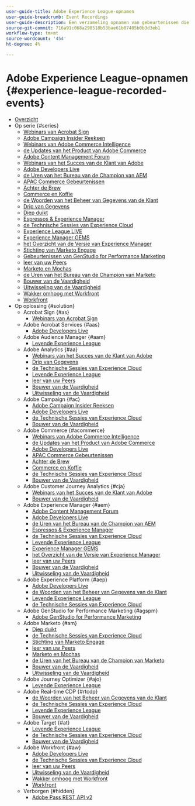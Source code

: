 ```yaml
---
user-guide-title: Adobe Experience League-opnamen
user-guide-breadcrumb: Event Recordings
user-guide-description: Een verzameling opnamen van gebeurtenissen die zijn geforceerd bij het gebruik van Adobe Enterprise-producten
source-git-commit: 716a91c068a298518b53bae61b07405b0b3d3eb1
workflow-type: tm+mt
source-wordcount: '454'
ht-degree: 4%

---
```



# Adobe Experience League-opnamen {#experience-league-recorded-events}

+ [Overzicht](overview.md)
+ Op serie {#series}
   + [ Webinars van Acrobat Sign ](https://experienceleague.adobe.com/docs/events/acrobat-sign-webinars/overview.html?lang=nl-NL)
   + [ Adobe Campaign Insider Reeksen ](https://experienceleague.adobe.com/docs/events/adobe-campaign-insider-recordings/overview.html?lang=nl-NL)
   + [ Webinars van Adobe Commerce Intelligence ](https://experienceleague.adobe.com/docs/events/mbi-webinars-recordings/overview.html?lang=nl-NL)
   + [ de Updates van het Product van Adobe Commerce ](https://experienceleague.adobe.com/docs/events/adobe-commerce-product-update-recordings/overview.html?lang=nl-NL)
   + [ Adobe Content Management Forum ](https://experienceleague.adobe.com/docs/events/adobe-content-management-forum-recordings/overview.html?lang=nl-NL)
   + [ Webinars van het Succes van de Klant van Adobe ](https://experienceleague.adobe.com/docs/events/adobe-customer-success-webinar-recordings/overview.html?lang=nl-NL)
   + [ Adobe Developers Live ](https://experienceleague.adobe.com/docs/events/adobe-developers-live-recordings/overview.html?lang=nl-NL)
   + [ de Uren van het Bureau van de Champion van AEM ](https://experienceleague.adobe.com/docs/events/aem-champion-office-hours/overview.html?lang=nl-NL)
   + [ APAC Commerce Gebeurtenissen ](https://experienceleague.adobe.com/docs/events/apac-commerce-recordings/overview.html?lang=nl-NL)
   + [ Achter de Brew ](https://experienceleague.adobe.com/docs/events/behind-the-brew-recordings/overview.html?lang=nl-NL)
   + [ Commerce en Koffie ](https://experienceleague.adobe.com/docs/events/commerce-and-coffee-recordings/overview.html?lang=nl-NL)
   + [ de Woorden van het Beheer van Gegevens van de Klant ](https://experienceleague.adobe.com/docs/events/customer-data-management-voices-recordings/overview.html?lang=nl-NL)
   + [ Drip van Gegevens ](https://experienceleague.adobe.com/docs/events/data-drip-recordings/overview.html?lang=nl-NL)
   + [ Diep duikt ](https://experienceleague.adobe.com/docs/events/deep-dives-recordings/overview.html?lang=nl-NL)
   + [ Espressos &amp; Experience Manager ](https://experienceleague.adobe.com/docs/events/espressos-and-experience-manager-recordings/overview.html?lang=nl-NL)
   + [ de Technische Sessies van Experience Cloud ](https://experienceleague.adobe.com/docs/events/tech-sessions/overview.html?lang=nl-NL)
   + [ Experience League LIVE ](https://experienceleague.adobe.com/docs/events/experience-league-live-recordings/overview.html?lang=nl-NL)
   + [ Experience Manager GEMS ](https://experienceleague.adobe.com/docs/events/experience-manager-gems-recordings/overview.html?lang=nl-NL)
   + [ het Overzicht van de Versie van Experience Manager ](https://experienceleague.adobe.com/docs/events/aemcs-release-update-recordings/overview.html?lang=nl-NL)
   + [ Stichting van Marketo Engage ](https://experienceleague.adobe.com/docs/events/foundations-of-marketo-engage/overview.md)
   + [ Gebeurtenissen van GenStudio for Performance Marketing ](https://experienceleague.adobe.com/docs/events/genstudio-for-performance-marketing-events/overview.html?lang=nl-NL)
   + [ leer van uw Peers ](https://experienceleague.adobe.com/docs/events/learn-from-your-peers-recordings/overview.html?lang=nl-NL)
   + [ Marketo en Mochas ](https://experienceleague.adobe.com/docs/events/marketo-and-mochas-recordings/overview.html?lang=nl-NL)
   + [ de Uren van het Bureau van de Champion van Marketo ](https://experienceleague.adobe.com/docs/events/marketo-champion-office-hours/overview.html?lang=nl-NL)
   + [ Bouwer van de Vaardigheid ](https://experienceleague.adobe.com/docs/events/skill-builder-recordings/overview.html?lang=nl-NL)
   + [ Uitwisseling van de Vaardigheid ](https://experienceleague.adobe.com/docs/events/the-skill-exchange-recordings/overview.html?lang=nl-NL)
   + [ Wakker omhoog met Workfront ](https://experienceleague.adobe.com/docs/events/wake-up-with-workfront-recordings/overview.html?lang=nl-NL)
   + [ Workfront ](https://experienceleague.adobe.com/docs/events/workfront-recordings/overview.html?lang=nl-NL)
+ Op oplossing {#solution}
   + Acrobat Sign {#as}
      + [ Webinars van Acrobat Sign ](https://experienceleague.adobe.com/docs/events/acrobat-sign-webinars/overview.html?lang=nl-NL)
   + Adobe Acrobat Services {#aas}
      + [ Adobe Developers Live ](https://experienceleague.adobe.com/docs/events/adobe-developers-live-recordings/overview.html?lang=nl-NL)
   + Adobe Audience Manager {#aam}
      + [ Levende Experience League ](https://experienceleague.adobe.com/docs/events/experience-league-live-recordings/overview.html?lang=nl-NL)
   + Adobe Analytics {#aa}
      + [ Webinars van het Succes van de Klant van Adobe ](https://experienceleague.adobe.com/docs/events/adobe-customer-success-webinar-recordings/overview.html?lang=nl-NL)
      + [ Drip van Gegevens ](https://experienceleague.adobe.com/docs/events/data-drip-recordings/overview.html?lang=nl-NL)
      + [ de Technische Sessies van Experience Cloud ](https://experienceleague.adobe.com/docs/events/tech-sessions/overview.html?lang=nl-NL)
      + [ Levende Experience League ](https://experienceleague.adobe.com/docs/events/experience-league-live-recordings/overview.html?lang=nl-NL)
      + [ leer van uw Peers ](https://experienceleague.adobe.com/docs/events/learn-from-your-peers-recordings/overview.html?lang=nl-NL)
      + [ Bouwer van de Vaardigheid ](https://experienceleague.adobe.com/docs/events/skill-builder-recordings/overview.html?lang=nl-NL)
      + [ Uitwisseling van de Vaardigheid ](https://experienceleague.adobe.com/docs/events/the-skill-exchange-recordings/overview.html?lang=nl-NL)
   + Adobe Campaign {#ac}
      + [ Adobe Campaign Insider Reeksen ](https://experienceleague.adobe.com/docs/events/adobe-campaign-insider-recordings/overview.html?lang=nl-NL)
      + [ Adobe Developers Live ](https://experienceleague.adobe.com/docs/events/adobe-developers-live-recordings/overview.html?lang=nl-NL)
      + [ de Technische Sessies van Experience Cloud ](https://experienceleague.adobe.com/docs/events/tech-sessions/overview.html?lang=nl-NL)
      + [ Bouwer van de Vaardigheid ](https://experienceleague.adobe.com/docs/events/skill-builder-recordings/overview.html?lang=nl-NL)
   + Adobe Commerce {#acommerce}
      + [ Webinars van Adobe Commerce Intelligence ](https://experienceleague.adobe.com/docs/events/mbi-webinars-recordings/overview.html?lang=nl-NL)
      + [ de Updates van het Product van Adobe Commerce ](https://experienceleague.adobe.com/docs/events/adobe-commerce-product-update-recordings/overview.html?lang=nl-NL)
      + [ Adobe Developers Live ](https://experienceleague.adobe.com/docs/events/adobe-developers-live-recordings/overview.html?lang=nl-NL)
      + [ APAC Commerce Gebeurtenissen ](https://experienceleague.adobe.com/docs/events/apac-commerce-recordings/overview.html?lang=nl-NL)
      + [ Achter de Brew ](https://experienceleague.adobe.com/docs/events/behind-the-brew-recordings/overview.html?lang=nl-NL)
      + [ Commerce en Koffie ](https://experienceleague.adobe.com/docs/events/commerce-and-coffee-recordings/overview.html?lang=nl-NL)
      + [ de Technische Sessies van Experience Cloud ](https://experienceleague.adobe.com/docs/events/tech-sessions/overview.html?lang=nl-NL)
      + [ Bouwer van de Vaardigheid ](https://experienceleague.adobe.com/docs/events/skill-builder-recordings/overview.html?lang=nl-NL)
   + Adobe Customer Journey Analytics {#cja}
      + [ Webinars van het Succes van de Klant van Adobe ](https://experienceleague.adobe.com/docs/events/adobe-customer-success-webinar-recordings/overview.html?lang=nl-NL)
      + [ Bouwer van de Vaardigheid ](https://experienceleague.adobe.com/docs/events/skill-builder-recordings/overview.html?lang=nl-NL)
   + Adobe Experience Manager {#aem}
      + [ Adobe Content Management Forum ](https://experienceleague.adobe.com/docs/events/adobe-content-management-forum-recordings/overview.html?lang=nl-NL)
      + [ Adobe Developers Live ](https://experienceleague.adobe.com/docs/events/adobe-developers-live-recordings/overview.html?lang=nl-NL)
      + [ de Uren van het Bureau van de Champion van AEM ](https://experienceleague.adobe.com/docs/events/aem-champion-office-hours/overview.html?lang=nl-NL)
      + [ Espressos &amp; Experience Manager ](https://experienceleague.adobe.com/docs/events/espressos-and-experience-manager-recordings/overview.html?lang=nl-NL)
      + [ de Technische Sessies van Experience Cloud ](https://experienceleague.adobe.com/docs/events/tech-sessions/overview.html?lang=nl-NL)
      + [ Levende Experience League ](https://experienceleague.adobe.com/docs/events/experience-league-live-recordings/overview.html?lang=nl-NL)
      + [ Experience Manager GEMS ](https://experienceleague.adobe.com/docs/events/experience-manager-gems-recordings/overview.html?lang=nl-NL)
      + [ het Overzicht van de Versie van Experience Manager ](https://experienceleague.adobe.com/docs/events/aemcs-release-update-recordings/overview.html?lang=nl-NL)
      + [ leer van uw Peers ](https://experienceleague.adobe.com/docs/events/learn-from-your-peers-recordings/overview.html?lang=nl-NL)
      + [ Bouwer van de Vaardigheid ](https://experienceleague.adobe.com/docs/events/skill-builder-recordings/overview.html?lang=nl-NL)
      + [ Uitwisseling van de Vaardigheid ](https://experienceleague.adobe.com/docs/events/the-skill-exchange-recordings/overview.html?lang=nl-NL)
   + Adobe Experience Platform {#aep}
      + [ Adobe Developers Live ](https://experienceleague.adobe.com/docs/events/adobe-developers-live-recordings/overview.html?lang=nl-NL)
      + [ de Woorden van het Beheer van Gegevens van de Klant ](https://experienceleague.adobe.com/docs/events/customer-data-management-voices-recordings/overview.html?lang=nl-NL)
      + [ Levende Experience League ](https://experienceleague.adobe.com/docs/events/experience-league-live-recordings/overview.html?lang=nl-NL)
      + [ de Technische Sessies van Experience Cloud ](https://experienceleague.adobe.com/docs/events/tech-sessions/overview.html?lang=nl-NL)
   + Adobe GenStudio for Performance Marketing {#agspm}
      + [ Adobe GenStudio for Performance Marketing ](https://experienceleague.adobe.com/docs/events/genstudio-for-performance-marketing-events/overview.html?lang=nl-NL)
   + Adobe Marketo {#am}
      + [ Diep duikt ](https://experienceleague.adobe.com/docs/events/deep-dives-recordings/overview.html?lang=nl-NL)
      + [ de Technische Sessies van Experience Cloud ](https://experienceleague.adobe.com/docs/events/tech-sessions/overview.html?lang=nl-NL)
      + [ Stichting van Marketo Engage ](https://experienceleague.adobe.com/docs/events/foundations-of-marketo-engage/overview.md)
      + [ leer van uw Peers ](https://experienceleague.adobe.com/docs/events/learn-from-your-peers-recordings/overview.html?lang=nl-NL)
      + [ Marketo en Mochas ](https://experienceleague.adobe.com/docs/events/marketo-and-mochas-recordings/overview.html?lang=nl-NL)
      + [ de Uren van het Bureau van de Champion van Marketo ](https://experienceleague.adobe.com/docs/events/marketo-champion-office-hours/overview.html?lang=nl-NL)
      + [ Bouwer van de Vaardigheid ](https://experienceleague.adobe.com/docs/events/skill-builder-recordings/overview.html?lang=nl-NL)
      + [ Uitwisseling van de Vaardigheid ](https://experienceleague.adobe.com/docs/events/the-skill-exchange-recordings/overview.html?lang=nl-NL)
   + Adobe Journey Optimizer {#ajo}
      + [ Levende Experience League ](https://experienceleague.adobe.com/docs/events/experience-league-live-recordings/overview.html?lang=nl-NL)
   + Adobe Real-time CDP {#rtcdp}
      + [ de Woorden van het Beheer van Gegevens van de Klant ](https://experienceleague.adobe.com/docs/events/customer-data-management-voices-recordings/overview.html?lang=nl-NL)
      + [ de Technische Sessies van Experience Cloud ](https://experienceleague.adobe.com/docs/events/tech-sessions/overview.html?lang=nl-NL)
      + [ Levende Experience League ](https://experienceleague.adobe.com/docs/events/experience-league-live-recordings/overview.html?lang=nl-NL)
      + [ Bouwer van de Vaardigheid ](https://experienceleague.adobe.com/docs/events/skill-builder-recordings/overview.html?lang=nl-NL)
   + Adobe Target {#at}
      + [ Levende Experience League ](https://experienceleague.adobe.com/docs/events/experience-league-live-recordings/overview.html?lang=nl-NL)
      + [ de Technische Sessies van Experience Cloud ](https://experienceleague.adobe.com/docs/events/tech-sessions/overview.html?lang=nl-NL)
      + [ Bouwer van de Vaardigheid ](https://experienceleague.adobe.com/docs/events/skill-builder-recordings/overview.html?lang=nl-NL)
   + Adobe Workfront {#aw}
      + [ Adobe Developers Live ](https://experienceleague.adobe.com/docs/events/adobe-developers-live-recordings/overview.html?lang=nl-NL)
      + [ de Technische Sessies van Experience Cloud ](https://experienceleague.adobe.com/docs/events/tech-sessions/overview.html?lang=nl-NL)
      + [ leer van uw Peers ](https://experienceleague.adobe.com/docs/events/learn-from-your-peers-recordings/overview.html?lang=nl-NL)
      + [ Uitwisseling van de Vaardigheid ](https://experienceleague.adobe.com/docs/events/the-skill-exchange-recordings/overview.html?lang=nl-NL)
      + [ Wakker omhoog met Workfront ](https://experienceleague.adobe.com/docs/events/wake-up-with-workfront-recordings/overview.html?lang=nl-NL)
      + [ Workfront ](https://experienceleague.adobe.com/docs/events/workfront-recordings/overview.html?lang=nl-NL)
   + Verborgen {#hidden}
      + [ Adobe Pass REST API v2 ](../single-events/adobe-pass-rest-api-v2.md)